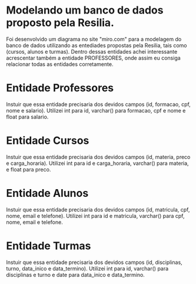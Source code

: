 # Modelando um banco de dados proposto pela Resilia.

Foi desenvolvido um diagrama no site "miro.com" para a modelagem do banco de dados utilizando
as entediades propostas pela Resilia, tais como (cursos, alunos e turmas). Dentro dessas
entidades achei interessante acrescentar também a entidade PROFESSORES, onde assim
eu consiga relacionar todas as entidades corretamente. 

# Entidade Professores

Instuir que essa entidade precisaria dos devidos campos (id, formacao, cpf, nome e salario).
Utilizei int para id, varchar() para formacao, cpf e nome e float para salario.

# Entidade Cursos

Instuir que essa entidade precisaria dos devidos campos (id, materia, preco e carga_horaria).
Utilizei int para id e carga_horaria, varchar() para materia, e float para preco.

# Entidade Alunos

Instuir que essa entidade precisaria dos devidos campos (id, matricula, cpf, nome, email e telefone).
Utilizei int para id e matricula, varchar() para cpf, nome, email e telefone.

# Entidade Turmas

Instuir que essa entidade precisaria dos devidos campos (id, disciplinas, turno, data_inico e data_termino).
Utilizei int para id, varchar() para disciplinas e turno e date para data_inico e data_termino.
